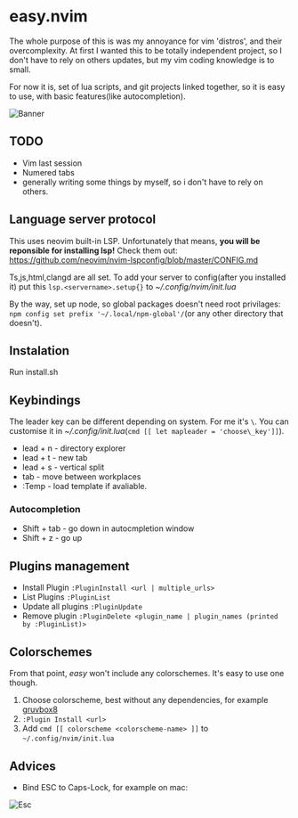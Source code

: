 # easy.nvim

The whole purpose of this is was my annoyance for vim 'distros', and their overcomplexity.
At first I wanted this to be totally independent project, so I don't have to rely on others updates, but my vim coding knowledge is to small.

For now it is, set of lua scripts, and git projects linked together, so it is easy to use, with basic features(like autocompletion).

![Banner](https://raw.github.com/DesantBucie/DesantBucie/master/easy.nvim/banner.png)

## TODO

* Vim last session
* Numered tabs
* generally writing some things by myself, so i don't have to rely on others.

## Language server protocol

This uses neovim built-in LSP. Unfortunately that means, **you will be reponsible for installing lsp!** Check them out: https://github.com/neovim/nvim-lspconfig/blob/master/CONFIG.md

Ts,js,html,clangd are all set. To add your server to config(after you installed it) put this `lsp.<servername>.setup{}` to _~/.config/nvim/init.lua_ 

By the way, set up node, so global packages doesn't need root privilages: `npm config set prefix '~/.local/npm-global'/`(or any other directory that doesn't).

## Instalation

Run install.sh

## Keybindings

The leader key can be different depending on system. For me it's `\`. You can customise it in _~/.config/init.lua_(`cmd [[ let mapleader = 'choose\_key']]`).

* lead + n - directory explorer 
* lead + t - new tab
* lead + s - vertical split
* tab - move between workplaces
* :Temp - load template if avaliable.

### Autocompletion

* Shift + tab - go down in autocmpletion window
* Shift + z - go up

## Plugins management

* Install Plugin `:PluginInstall <url | multiple_urls>`
* List Plugins `:PluginList`
* Update all plugins `:PluginUpdate`
* Remove plugin `:PluginDelete <plugin_name | plugin_names (printed by :PluginList)>`

## Colorschemes

From that point, *easy* won't include any colorschemes. It's easy to use one though.

1. Choose colorscheme, best without any dependencies, for example [gruvbox8](https://github.com/lifepillar/vim-gruvbox8)
2. `:Plugin Install <url>`
3. Add `cmd [[ colorscheme <colorscheme-name> ]]` to `~/.config/nvim/init.lua`

## Advices

* Bind ESC to Caps-Lock, for example on mac:

![Esc](https://raw.github.com/DesantBucie/DesantBucie/master/easy.nvim/esc.gif)
